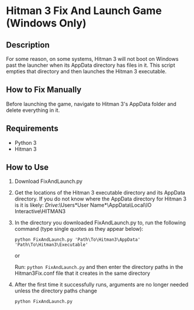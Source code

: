 # Hitman 3 Fix And Launch Game (Windows Only)

## Description

For some reason, on some systems, Hitman 3 will not boot on Windows past the launcher when its AppData 
directory has files in it. This script empties that directory and then launches the Hitman 3 executable.

## How to Fix Manually

Before launching the game, navigate to Hitman 3's AppData folder and delete everything in it.

## Requirements
- Python 3
- Hitman 3

## How to Use

1. Download FixAndLaunch.py

2. Get the locations of the Hitman 3 executable directory and its AppData directory.
   If you do not know where the AppData directory for Hitman 3 is it is likely: *Drive*:\Users\*User Name*\AppData\Local\IO Interactive\HITMAN3

3. In the directory you downloaded FixAndLaunch.py to, run the following command (type single quotes as they appear below):
   ```
   python FixAndLaunch.py 'Path\To\Hitman3\AppData' 'Path\To\Hitman3\Executable'
   ```

   or

   Run: `python FixAndLaunch.py` and then enter the directory paths in the Hitman3Fix.conf file that it creates in the same directory

4. After the first time it successfully runs, arguments are no longer needed unless the directory paths change
   ```
   python FixAndLaunch.py
   ```
